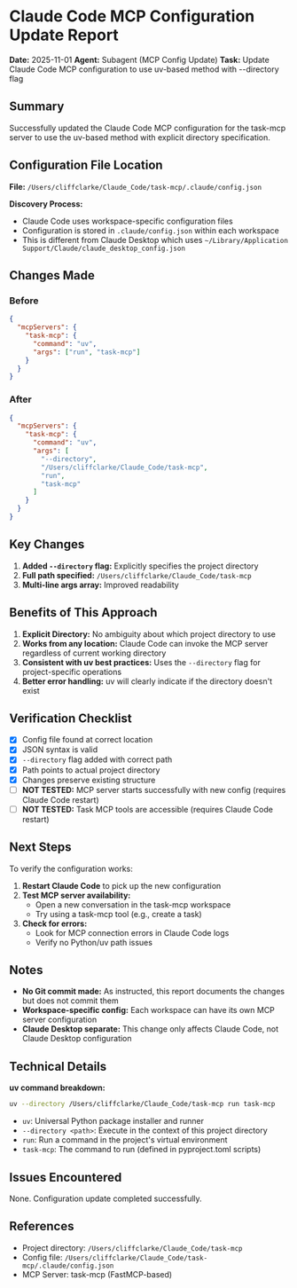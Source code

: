# Claude Code MCP Configuration Update Report

**Date:** 2025-11-01
**Agent:** Subagent (MCP Config Update)
**Task:** Update Claude Code MCP configuration to use uv-based method with --directory flag

## Summary

Successfully updated the Claude Code MCP configuration for the task-mcp server to use the uv-based method with explicit directory specification.

## Configuration File Location

**File:** `/Users/cliffclarke/Claude_Code/task-mcp/.claude/config.json`

**Discovery Process:**
- Claude Code uses workspace-specific configuration files
- Configuration is stored in `.claude/config.json` within each workspace
- This is different from Claude Desktop which uses `~/Library/Application Support/Claude/claude_desktop_config.json`

## Changes Made

### Before
```json
{
  "mcpServers": {
    "task-mcp": {
      "command": "uv",
      "args": ["run", "task-mcp"]
    }
  }
}
```

### After
```json
{
  "mcpServers": {
    "task-mcp": {
      "command": "uv",
      "args": [
        "--directory",
        "/Users/cliffclarke/Claude_Code/task-mcp",
        "run",
        "task-mcp"
      ]
    }
  }
}
```

## Key Changes

1. **Added `--directory` flag:** Explicitly specifies the project directory
2. **Full path specified:** `/Users/cliffclarke/Claude_Code/task-mcp`
3. **Multi-line args array:** Improved readability

## Benefits of This Approach

1. **Explicit Directory:** No ambiguity about which project directory to use
2. **Works from any location:** Claude Code can invoke the MCP server regardless of current working directory
3. **Consistent with uv best practices:** Uses the `--directory` flag for project-specific operations
4. **Better error handling:** uv will clearly indicate if the directory doesn't exist

## Verification Checklist

- [x] Config file found at correct location
- [x] JSON syntax is valid
- [x] `--directory` flag added with correct path
- [x] Path points to actual project directory
- [x] Changes preserve existing structure
- [ ] **NOT TESTED:** MCP server starts successfully with new config (requires Claude Code restart)
- [ ] **NOT TESTED:** Task MCP tools are accessible (requires Claude Code restart)

## Next Steps

To verify the configuration works:

1. **Restart Claude Code** to pick up the new configuration
2. **Test MCP server availability:**
   - Open a new conversation in the task-mcp workspace
   - Try using a task-mcp tool (e.g., create a task)
3. **Check for errors:**
   - Look for MCP connection errors in Claude Code logs
   - Verify no Python/uv path issues

## Notes

- **No Git commit made:** As instructed, this report documents the changes but does not commit them
- **Workspace-specific config:** Each workspace can have its own MCP server configuration
- **Claude Desktop separate:** This change only affects Claude Code, not Claude Desktop configuration

## Technical Details

**uv command breakdown:**
```bash
uv --directory /Users/cliffclarke/Claude_Code/task-mcp run task-mcp
```

- `uv`: Universal Python package installer and runner
- `--directory <path>`: Execute in the context of this project directory
- `run`: Run a command in the project's virtual environment
- `task-mcp`: The command to run (defined in pyproject.toml scripts)

## Issues Encountered

None. Configuration update completed successfully.

## References

- Project directory: `/Users/cliffclarke/Claude_Code/task-mcp`
- Config file: `/Users/cliffclarke/Claude_Code/task-mcp/.claude/config.json`
- MCP Server: task-mcp (FastMCP-based)
